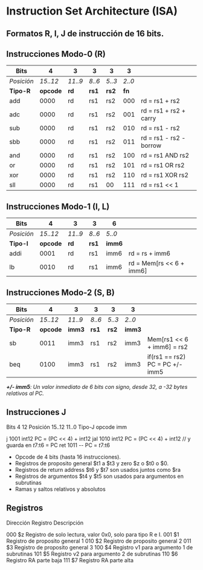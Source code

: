 # Instruction Set Architecture (ISA)

## Formatos R, I, J de instrucción de 16 bits.

## Instrucciones Modo-0 (R)

| Bits       | 4      | 3      | 3      | 3      | 3    |                                   |
|------------|--------|--------|--------|--------|------|-----------------------------------|
| *Posición*| *15..12*| *11..9*| *8..6* | *5..3* | *2..0*|                                   |
| **Tipo-R** | **opcode** | **rd**     | **rs1** | **rs2**    | **fn**   |                    |
| add        | 0000   | rd     | rs1    | rs2    | 000  |   rd = rs1 + rs2                   |
| adc        | 0000   | rd     | rs1    | rs2    | 001  |   rd = rs1 + rs2 + carry            | 
| sub        | 0000   | rd     | rs1    | rs2    | 010  |   rd = rs1 - rs2                   |
| sbb        | 0000   | rd     | rs1    | rs2    | 011  |   rd = rs1 - rs2 - borrow           |
| and        | 0000   | rd     | rs1    | rs2    | 100  |   rd = rs1 AND rs2                    |                    
| or         | 0000   | rd     | rs1    | rs2    | 101  |   rd = rs1 OR rs2                    |
| xor        | 0000   | rd     | rs1    | rs2    | 110  |   rd = rs1 XOR rs2                    |
| sll        | 0000   | rd     | rs1    | 00     | 111  |   rd = rs1 << 1                    |


## Instrucciones Modo-1 (I, L)

| Bits       | 4      | 3      | 3      | 6      |                                   |
|------------|--------|--------|--------|--------|-----------------------------------|
| *Posición* |*15..12*| *11..9*| *8..6* | *5..0* |                                   |
| **Tipo-I** | **opcode** | **rd** | **rs1** | **imm6** |                            |
| addi       | 0001   | rd     | rs1    | imm6   | rd = rs + imm6                    |
| lb         | 0010   | rd     | rs1    | imm6   | rd = Mem\[rs << 6 + imm6\]          |

## Instrucciones Modo-2 (S, B)

| Bits       | 4      | 3      | 3      | 3      | 3    |                                   |
|------------|--------|--------|--------|--------|------|-----------------------------------|
| *Posición*| *15..12*| *11..9*| *8..6* | *5..3* | *2..0*|                                  |
| **Tipo-R** | **opcode** | **imm3**    | **rs1**| **rs2**    | **imm3**   |                |
| sb         | 0011   | imm3   | rs1    | rs2   |  imm3 | Mem\[rs1 << 6 + imm6\] = rs2 |
| beq        | 0100   | imm3   | rs1     | rs2   | imm3 |  if(rs1 == rs2) PC = PC +/- imm5 |

***+/- imm5**: Un valor inmediato de 6 bits con signo, desde 32, a -32 bytes relativos al PC.*


## Instrucciones J

Bits        4       12
Posición    15..12  11..0
Tipo-J      opcode  imm

j           1001    int12   PC = (PC << 4) + int12
jal         1010    int12   PC = (PC << 4) + int12 // y guarda en $t7:$t6 = PC
ret         1011    --      PC = $t7:$t6


- Opcode de 4 bits (hasta 16 instrucciones).
- Registros de proposito general $t1 a $t3 y zero $z o $t0 o $0.
- Registros de return address $t6 y $t7 son usados juntos como $ra
- Registros de argumentos $t4 y $t5 son usados para argumentos en subrutinas
- Ramas y saltos relativos y absolutos



## Registros

Dirección   Registro  Descripción

000         $z        Registro de solo lectura, valor 0x0, solo para tipo R e I.
001         $1        Registro de proposito general 1
010         $2        Registro de proposito general 2
011         $3        Registro de proposito general 3
100         $4        Registro v1 para argumento 1 de subrutinas
101         $5        Registro v2 para argumento 2 de subrutinas
110         $6        Registro RA parte baja
111         $7        Registro RA parte alta

